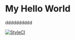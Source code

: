 # My Hello World

dddddddddd

[![StyleCI](https://github.styleci.io/repos/189210788/shield?branch=master)](https://github.styleci.io/repos/189210788)
